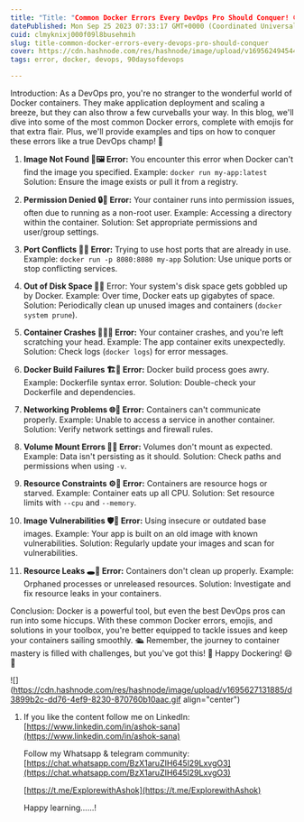 ```yaml
---
title: "Title: "Common Docker Errors Every DevOps Pro Should Conquer! 😅🐳""
datePublished: Mon Sep 25 2023 07:33:17 GMT+0000 (Coordinated Universal Time)
cuid: clmyknixj000f09l8busehmih
slug: title-common-docker-errors-every-devops-pro-should-conquer
cover: https://cdn.hashnode.com/res/hashnode/image/upload/v1695624945448/a63e68d4-9318-47f1-9dbc-70711dcadabe.gif
tags: error, docker, devops, 90daysofdevops

---
```


Introduction: As a DevOps pro, you're no stranger to the wonderful world of Docker containers. They make application deployment and scaling a breeze, but they can also throw a few curveballs your way. In this blog, we'll dive into some of the most common Docker errors, complete with emojis for that extra flair. Plus, we'll provide examples and tips on how to conquer these errors like a true DevOps champ! 🚀

1. **Image Not Found 🚫🖼️ Error:** You encounter this error when Docker can't find the image you specified. Example: `docker run my-app:latest` Solution: Ensure the image exists or pull it from a registry.
    
2. **Permission Denied 🔒🚫 Error:** Your container runs into permission issues, often due to running as a non-root user. Example: Accessing a directory within the container. Solution: Set appropriate permissions and user/group settings.
    
3. **Port Conflicts 🚢🚫 Error:** Trying to use host ports that are already in use. Example: `docker run -p 8080:8080 my-app` Solution: Use unique ports or stop conflicting services.
    
4. **Out of Disk Space 💾🚫** Error: Your system's disk space gets gobbled up by Docker. Example: Over time, Docker eats up gigabytes of space. Solution: Periodically clean up unused images and containers (`docker system prune`).
    
5. **Container Crashes 🏴‍☠️🚫 Error:** Your container crashes, and you're left scratching your head. Example: The app container exits unexpectedly. Solution: Check logs (`docker logs`) for error messages.
    
6. **Docker Build Failures 🏗️🚫 Error:** Docker build process goes awry. Example: Dockerfile syntax error. Solution: Double-check your Dockerfile and dependencies.
    
7. **Networking Problems 🌐🚫 Error:** Containers can't communicate properly. Example: Unable to access a service in another container. Solution: Verify network settings and firewall rules.
    
8. **Volume Mount Errors 📂🚫 Error:** Volumes don't mount as expected. Example: Data isn't persisting as it should. Solution: Check paths and permissions when using `-v`.
    
9. **Resource Constraints ⚙️🚫 Error:** Containers are resource hogs or starved. Example: Container eats up all CPU. Solution: Set resource limits with `--cpu` and `--memory`.
    
10. **Image Vulnerabilities 🛡️🚫 Error:** Using insecure or outdated base images. Example: Your app is built on an old image with known vulnerabilities. Solution: Regularly update your images and scan for vulnerabilities.
    
11. **Resource Leaks 🕳️🚫 Error:** Containers don't clean up properly. Example: Orphaned processes or unreleased resources. Solution: Investigate and fix resource leaks in your containers.
    

Conclusion: Docker is a powerful tool, but even the best DevOps pros can run into some hiccups. With these common Docker errors, emojis, and solutions in your toolbox, you're better equipped to tackle issues and keep your containers sailing smoothly. 🛳️ Remember, the journey to container mastery is filled with challenges, but you've got this! 💪 Happy Dockering! 😄🐋

![](https://cdn.hashnode.com/res/hashnode/image/upload/v1695627131885/d3899b2c-dd76-4ef9-8230-870760b10aac.gif align="center")

1. If you like the content follow me on LinkedIn: [https://www.linkedin.com/in/ashok-sana](https://www.linkedin.com/in/ashok-sana)
    
    Follow my Whatsapp & telegram community: [https://chat.whatsapp.com/BzX1aruZIH645l29LxvgO3](https://chat.whatsapp.com/BzX1aruZIH645l29LxvgO3)
    
    [https://t.me/ExplorewithAshok](https://t.me/ExplorewithAshok)
    
    Happy learning......!